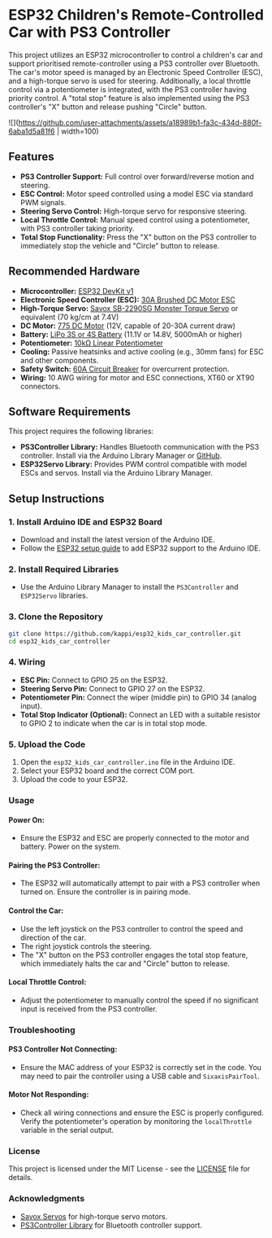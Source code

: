 # ESP32 Children's Remote-Controlled Car with PS3 Controller

This project utilizes an ESP32 microcontroller to control a children's car and support prioritised remote-controller using a PS3 controller over Bluetooth. The car's motor speed is managed by an Electronic Speed Controller (ESC), and a high-torque servo is used for steering. Additionally, a local throttle control via a potentiometer is integrated, with the PS3 controller having priority control. A "total stop" feature is also implemented using the PS3 controller's "X" button and release pushing "Circle" button.

![](https://github.com/user-attachments/assets/a18989b1-fa3c-434d-880f-6aba1d5a81f6 | width=100)


## Features

- **PS3 Controller Support:** Full control over forward/reverse motion and steering.
- **ESC Control:** Motor speed controlled using a model ESC via standard PWM signals.
- **Steering Servo Control:** High-torque servo for responsive steering.
- **Local Throttle Control:** Manual speed control using a potentiometer, with PS3 controller taking priority.
- **Total Stop Functionality:** Press the "X" button on the PS3 controller to immediately stop the vehicle and "Circle" button to release.

## Recommended Hardware

- **Microcontroller:** [ESP32 DevKit v1](https://www.amazon.com/HiLetgo-ESP-WROOM-32-Development-Microcontroller-Integrated/dp/B07Q576VWZ)
- **Electronic Speed Controller (ESC):** [30A Brushed DC Motor ESC](https://www.amazon.com/30A-Brushed-Electronic-Speed-Controller/dp/B00JBBEX9Q)
- **High-Torque Servo:** [Savox SB-2290SG Monster Torque Servo](https://www.savoxusa.com/products/sb-2290sg) or equivalent (70 kg/cm at 7.4V)
- **DC Motor:** [775 DC Motor](https://www.pololu.com/product/1117) (12V, capable of 20-30A current draw)
- **Battery:** [LiPo 3S or 4S Battery](https://www.hobbyking.com/hobbyking/store/__9179__Turnigy_5000mAh_3S_20C_Lipo_Pack.html) (11.1V or 14.8V, 5000mAh or higher)
- **Potentiometer:** [10kΩ Linear Potentiometer](https://www.amazon.com/BOJACK-Potentiometer-Variable-Resistors-Switch/dp/B07V4F1PZL)
- **Cooling:** Passive heatsinks and active cooling (e.g., 30mm fans) for ESC and other components.
- **Safety Switch:** [60A Circuit Breaker](https://www.amazon.com/ANJOSHI-Voltage-Circuit-Breaker-Reset/dp/B07JMPQ13G) for overcurrent protection.
- **Wiring:** 10 AWG wiring for motor and ESC connections, XT60 or XT90 connectors.

## Software Requirements

This project requires the following libraries:

- **PS3Controller Library:** Handles Bluetooth communication with the PS3 controller. Install via the Arduino Library Manager or [GitHub](https://github.com/jvpernis/esp32-ps3).
- **ESP32Servo Library:** Provides PWM control compatible with model ESCs and servos. Install via the Arduino Library Manager.

## Setup Instructions

### 1. Install Arduino IDE and ESP32 Board
- Download and install the latest version of the Arduino IDE.
- Follow the [ESP32 setup guide](https://randomnerdtutorials.com/installing-the-esp32-board-in-arduino-ide-windows-instructions/) to add ESP32 support to the Arduino IDE.

### 2. Install Required Libraries
- Use the Arduino Library Manager to install the `PS3Controller` and `ESP32Servo` libraries.

### 3. Clone the Repository
```bash
git clone https://github.com/kappi/esp32_kids_car_controller.git
cd esp32_kids_car_controller
```

### 4. Wiring
- **ESC Pin:** Connect to GPIO 25 on the ESP32.
- **Steering Servo Pin:** Connect to GPIO 27 on the ESP32.
- **Potentiometer Pin:** Connect the wiper (middle pin) to GPIO 34 (analog input).
- **Total Stop Indicator (Optional):** Connect an LED with a suitable resistor to GPIO 2 to indicate when the car is in total stop mode.

### 5. Upload the Code
1. Open the `esp32_kids_car_controller.ino` file in the Arduino IDE.
2. Select your ESP32 board and the correct COM port.
3. Upload the code to your ESP32.

### Usage

#### Power On:
- Ensure the ESP32 and ESC are properly connected to the motor and battery. Power on the system.

#### Pairing the PS3 Controller:
- The ESP32 will automatically attempt to pair with a PS3 controller when turned on. Ensure the controller is in pairing mode.

#### Control the Car:
- Use the left joystick on the PS3 controller to control the speed and direction of the car.
- The right joystick controls the steering.
- The "X" button on the PS3 controller engages the total stop feature, which immediately halts the car and "Circle" button to release.

#### Local Throttle Control:
- Adjust the potentiometer to manually control the speed if no significant input is received from the PS3 controller.

### Troubleshooting

#### PS3 Controller Not Connecting:
- Ensure the MAC address of your ESP32 is correctly set in the code. You may need to pair the controller using a USB cable and `SixaxisPairTool`.

#### Motor Not Responding:
- Check all wiring connections and ensure the ESC is properly configured. Verify the potentiometer's operation by monitoring the `localThrottle` variable in the serial output.

### License
This project is licensed under the MIT License - see the [LICENSE](LICENSE) file for details.

### Acknowledgments
- [Savox Servos](https://www.savoxusa.com/) for high-torque servo motors.
- [PS3Controller Library](https://github.com/jvpernis/esp32-ps3) for Bluetooth controller support.
